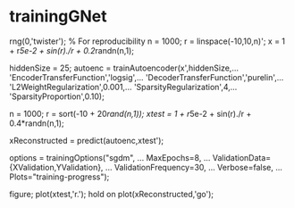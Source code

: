 # trainingGNet

rng(0,'twister'); % For reproducibility
n = 1000;
r = linspace(-10,10,n)';
x = 1 + r*5e-2 + sin(r)./r + 0.2*randn(n,1);


hiddenSize = 25;
autoenc = trainAutoencoder(x',hiddenSize,...
        'EncoderTransferFunction','logsig',...
        'DecoderTransferFunction','purelin',...
        'L2WeightRegularization',0.001,...
        'SparsityRegularization',4,...
        'SparsityProportion',0.10);

n = 1000;
r = sort(-10 + 20*rand(n,1));
xtest = 1 + r*5e-2 + sin(r)./r + 0.4*randn(n,1);

xReconstructed = predict(autoenc,xtest');

options = trainingOptions("sgdm", ...
    MaxEpochs=8, ...
    ValidationData={XValidation,YValidation}, ...
    ValidationFrequency=30, ...
    Verbose=false, ...
    Plots="training-progress");

figure;
plot(xtest,'r.');
hold on
plot(xReconstructed,'go');
